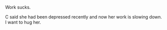 Work sucks.

C said she had been depressed recently and now her work is slowing down. I want to hug her.
